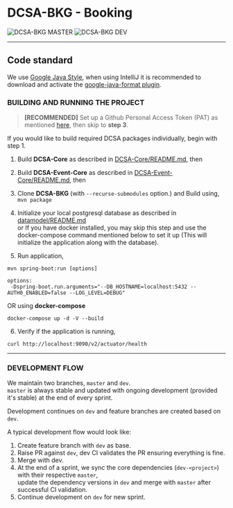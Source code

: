 # DCSA-BKG - Booking

![DCSA-BKG MASTER](https://github.com/dcsaorg/DCSA-BKG/actions/workflows/master.yml/badge.svg?branch=master) ![DCSA-BKG DEV](https://github.com/dcsaorg/DCSA-BKG/actions/workflows/dev.yml/badge.svg?branch=dev)

------------------------------------------------------------------------------------------------------------------------

Code standard
-------------------------------------
We use [Google Java Style](https://google.github.io/styleguide/javaguide.html), when using
IntelliJ it is recommended to download and activate the
[google-java-format plugin](https://github.com/google/google-java-format).


### BUILDING AND RUNNING THE PROJECT

>**[RECOMMENDED]** Set up a Github Personal Access Token (PAT) as mentioned [here](https://github.com/dcsaorg/DCSA-Core/blob/master/README.md#how-to-use-dcsa-core-packages), then skip to **step 3**.

If you would like to build required DCSA packages individually, begin with step 1.

1) Build **DCSA-Core** as described in [DCSA-Core/README.md](https://github.com/dcsaorg/DCSA-Core/blob/master/README.md#to-build-manually-run), then

2) Build **DCSA-Event-Core** as described in [DCSA-Event-Core/README.md](https://github.com/dcsaorg/DCSA-Event-Core/blob/master/README.md#to-build-manually-run), then

3) Clone **DCSA-BKG** (with ``--recurse-submodules`` option.) and Build using, ``mvn package``

4) Initialize your local postgresql database as described in [datamodel/README.md](https://github.com/dcsaorg/DCSA-Information-Model/blob/master/README.md) \
   or If you have docker installed, you may skip this step and use the docker-compose command mentioned below to set it up (This will initialize the application along with the database).

5) Run application,
```
mvn spring-boot:run [options]

options:
 -Dspring-boot.run.arguments="--DB_HOSTNAME=localhost:5432 --AUTH0_ENABLED=false --LOG_LEVEL=DEBUG"
```

OR using **docker-compose**

```
docker-compose up -d -V --build
```

6) Verify if the application is running,
```
curl http://localhost:9090/v2/actuator/health
```
------------------------------------------------------------------------------------------------------------------------
### DEVELOPMENT FLOW

We maintain two branches, `master` and `dev`. \
`master` is always stable and updated with ongoing development (provided it's stable) at the end of every sprint.

Development continues on `dev` and feature branches are created based on `dev`.

A typical development flow would look like:

1) Create feature branch with `dev` as base.
2) Raise PR against `dev`, dev CI validates the PR ensuring everything is fine.
3) Merge with dev.
4) At the end of a sprint, we sync the core dependencies (`dev-<project>`) with their respective `master`,\
 update the dependency versions in `dev` and merge with `master` after successful CI validation.
5) Continue development on `dev` for new sprint.
